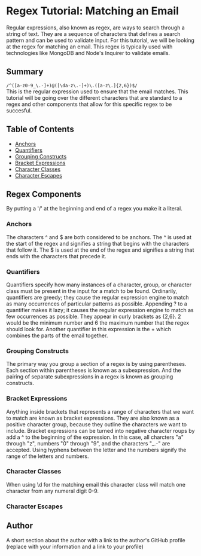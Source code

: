 # Regex Tutorial: Matching an Email

Regular expressions, also known as regex, are ways to search through a string of text. They are a sequence of characters that defines a search pattern and can be used to validate input. For this tutorial, we will be looking at the regex for matching an email. This regex is typically used with technologies like MongoDB and Node's Inquirer to validate emails.

## Summary
```/^([a-z0-9_\.-]+)@([\da-z\.-]+)\.([a-z\.]{2,6})$/```<br>
This is the regular expression used to ensure that the email matches. This tutorial will be going over the different characters that are standard to a regex and other components that allow for this specific regex to be succesful.

## Table of Contents

- [Anchors](#anchors)
- [Quantifiers](#quantifiers)
- [Grouping Constructs](#grouping-constructs)
- [Bracket Expressions](#bracket-expressions)
- [Character Classes](#character-classes)
- [Character Escapes](#character-escapes)

## Regex Components
By putting a '/' at the beginning and end of a regex you make it a literal.

### Anchors
The characters ^ and $ are both considered to be anchors. The ^ is used at the start of the regex and signifies a string that begins with the characters that follow it. The $ is used at the end of the regex and signifies a string that ends with the characters that precede it.
 
### Quantifiers
Quantifiers specify how many instances of a character, group, or character class must be present in the input for a match to be found. Ordinarily, quantifiers are greedy; they cause the regular expression engine to match as many occurrences of particular patterns as possible. Appending ? to a quantifier makes it lazy; it causes the regular expression engine to match as few occurrences as possible. They appear in curly brackets as {2,6}. 2 would be the minimum number and 6 the maximum number that the regex should look for. Another quantifier in this expression is the + which combines the parts of the email together.
### Grouping Constructs
The primary way you group a section of a regex is by using parentheses. Each section within parentheses is known as a subexpression. And the pairing of separate subexpressions in a regex is known as grouping constructs.
### Bracket Expressions
Anything inside brackets that represents a range of characters that we want to match are known as bracket expressions. They are also known as a positive character group, because they outline the characters we want to include. Bracket expressions can be turned into negative character roups by add a ^ to the beginning of the expression. In this case, all charcters "a" through "z", numbers "0" through "9", and the characters "_.-" are accepted. Using hyphens between the letter and the numbers signify the range of the letters and numbers.
### Character Classes 
When using \d for the matching email this character class will match one character from any numeral digit 0-9.
### Character Escapes

## Author

A short section about the author with a link to the author's GitHub profile (replace with your information and a link to your profile)